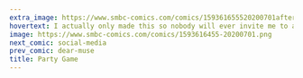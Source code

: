 ```yaml
---
extra_image: https://www.smbc-comics.com/comics/159361655520200701after.png
hovertext: I actually only made this so nobody will ever invite me to a party again.
image: https://www.smbc-comics.com/comics/1593616455-20200701.png
next_comic: social-media
prev_comic: dear-muse
title: Party Game
---
```


